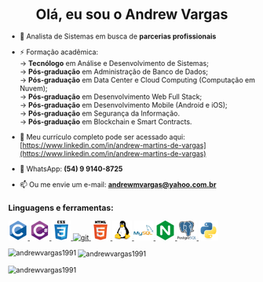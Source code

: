 <h1 align="center">Olá, eu sou o Andrew Vargas</h1>

- 🌱 Analista de Sistemas em busca de **parcerias profissionais**

- ⚡ Formação acadêmica:<br>
-> **Tecnólogo** em Análise e Desenvolvimento de Sistemas;<br>
-> **Pós-graduação** em Administração de Banco de Dados;<br>
-> **Pós-graduação** em Data Center e Cloud Computing (Computação em Nuvem);<br>
-> **Pós-graduação** em Desenvolvimento Web Full Stack;<br>
-> **Pós-graduação** em Desenvolvimento Mobile (Android e iOS);<br>
-> **Pós-graduação** em Segurança da Informação.<br>
-> **Pós-graduação** em Blockchain e Smart Contracts.<br>

- 📄 Meu currículo completo pode ser acessado aqui: [https://www.linkedin.com/in/andrew-martins-de-vargas](https://www.linkedin.com/in/andrew-martins-de-vargas)

- 💬 WhatsApp: **(54) 9 9140-8725**

- 📫 Ou me envie um e-mail: **andrewmvargas@yahoo.com.br**

<h3 align="left">Linguagens e ferramentas:</h3>
<p align="left"> <a href="https://www.cprogramming.com/" target="_blank" rel="noreferrer"> <img src="https://raw.githubusercontent.com/devicons/devicon/master/icons/c/c-original.svg" alt="c" width="40" height="40"/> </a> <a href="https://www.w3schools.com/cs/" target="_blank" rel="noreferrer"> <img src="https://raw.githubusercontent.com/devicons/devicon/master/icons/csharp/csharp-original.svg" alt="csharp" width="40" height="40"/> </a> <a href="https://www.w3schools.com/css/" target="_blank" rel="noreferrer"> <img src="https://raw.githubusercontent.com/devicons/devicon/master/icons/css3/css3-original-wordmark.svg" alt="css3" width="40" height="40"/> </a> <a href="https://git-scm.com/" target="_blank" rel="noreferrer"> <img src="https://www.vectorlogo.zone/logos/git-scm/git-scm-icon.svg" alt="git" width="40" height="40"/> </a> <a href="https://www.w3.org/html/" target="_blank" rel="noreferrer"> <img src="https://raw.githubusercontent.com/devicons/devicon/master/icons/html5/html5-original-wordmark.svg" alt="html5" width="40" height="40"/> </a> <a href="https://www.linux.org/" target="_blank" rel="noreferrer"> <img src="https://raw.githubusercontent.com/devicons/devicon/master/icons/linux/linux-original.svg" alt="linux" width="40" height="40"/> </a> <a href="https://www.mysql.com/" target="_blank" rel="noreferrer"> <img src="https://raw.githubusercontent.com/devicons/devicon/master/icons/mysql/mysql-original-wordmark.svg" alt="mysql" width="40" height="40"/> </a> <a href="https://www.nginx.com" target="_blank" rel="noreferrer"> <img src="https://raw.githubusercontent.com/devicons/devicon/master/icons/nginx/nginx-original.svg" alt="nginx" width="40" height="40"/> </a> <a href="https://www.postgresql.org" target="_blank" rel="noreferrer"> <img src="https://raw.githubusercontent.com/devicons/devicon/master/icons/postgresql/postgresql-original-wordmark.svg" alt="postgresql" width="40" height="40"/> </a> <a href="https://www.python.org" target="_blank" rel="noreferrer"> <img src="https://raw.githubusercontent.com/devicons/devicon/master/icons/python/python-original.svg" alt="python" width="40" height="40"/> </a> </p>

<p><img align="left" src="https://github-readme-stats.vercel.app/api/top-langs?username=andrewvargas1991&show_icons=true&locale=en&layout=compact" alt="andrewvargas1991" /></p>

<p>&nbsp;<img align="center" src="https://github-readme-stats.vercel.app/api?username=andrewvargas1991&show_icons=true&locale=en" alt="andrewvargas1991" /></p>

<p><img align="center" src="https://github-readme-streak-stats.herokuapp.com/?user=andrewvargas1991&" alt="andrewvargas1991" /></p>
